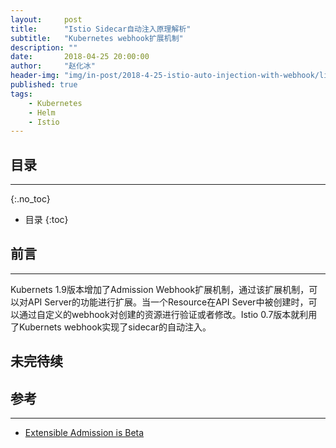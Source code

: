 ```yaml
---
layout:     post
title:      "Istio Sidecar自动注入原理解析"
subtitle:   "Kubernetes webhook扩展机制"
description: ""
date:       2018-04-25 20:00:00
author:     "赵化冰"
header-img: "img/in-post/2018-4-25-istio-auto-injection-with-webhook/lion.jpg"
published: true
tags:
    - Kubernetes
    - Helm
    - Istio
---
```


## 目录
- - -
{:.no_toc}

* 目录
{:toc}

## 前言
- - -
Kubernets 1.9版本增加了Admission Webhook扩展机制，通过该扩展机制，可以对API Server的功能进行扩展。当一个Resource在API Sever中被创建时，可以通过自定义的webhook对创建的资源进行验证或者修改。Istio 0.7版本就利用了Kubernets webhook实现了sidecar的自动注入。

## 未完待续

## 参考
- - -

* [Extensible Admission is Beta](https://kubernetes.io/blog/2018/01/extensible-admission-is-beta)


